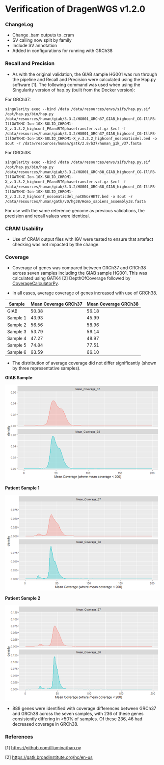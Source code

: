 # Verification of DragenWGS v1.2.0

### ChangeLog

* Change .bam outputs to .cram
* SV calling now split by family
* Include SV annotation
* Added in configurations for running with GRCh38

### Recall and Precision

* As with the original validation, the GIAB sample HG001 was run through the pipeline and Recall and Precision were calculated using the Hap.py software [1]. The following command was used when using the Singularity version of hap.py (built from the Docker version):

For GRCh37:

```
singularity exec --bind /data /data/resources/envs/sifs/hap.py.sif /opt/hap.py/bin/hap.py /data/resources/human/giab/3.3.2/HG001_GRCh37_GIAB_highconf_CG-IllFB-IllGATKHC-Ion-10X-SOLID_CHROM1-X_v.3.3.2_highconf_PGandRTGphasetransfer.vcf.gz $vcf -f /data/resources/human/giab/3.3.2/HG001_GRCh37_GIAB_highconf_CG-IllFB-IllGATKHC-Ion-10X-SOLID_CHROM1-X_v.3.3.2_highconf_nosomaticdel.bed -o $out -r /data/resources/human/gatk/2.8/b37/human_g1k_v37.fasta
```

For GRCh38:
```
singularity exec --bind /data /data/resources/envs/sifs/hap.py.sif /opt/hap.py/bin/hap.py /data/resources/human/giab/3.3.2/HG001_GRCh38_GIAB_highconf_CG-IllFB-IllGATKHC-Ion-10X-SOLID_CHROM1-X_v.3.3.2_highconf_PGandRTGphasetransfer.vcf.gz $vcf -f /data/resources/human/giab/3.3.2/HG001_GRCh38_GIAB_highconf_CG-IllFB-IllGATKHC-Ion-10X-SOLID_CHROM1-X_v.3.3.2_highconf_nosomaticdel_noCENorHET7.bed -o $out -r /data/resources/human/gatk/v0/hg38/Homo_sapiens_assembly38.fasta
```

For use with the same reference genome as previous validations, the precision and recall values were identical. 

### CRAM Usability

* Use of CRAM output files with IGV were tested to ensure that artefact checking was not impacted by the change.  

### Coverage 

* Coverage of genes was compared between GRCh37 and GRCh38 across seven samples including the GIAB sample HG001. This was calculated using GATK4 [2] DepthOfCoverage followed by [CoverageCalculatorPy](https://github.com/AWGL/CoverageCalculatorPy).

* In all cases, average coverage of genes increased with use of GRCh38. 

Sample | Mean Coverage GRCh37 | Mean Coverage GRCh38
--------|----------------------|---------------------
GIAB | 50.38 | 56.18
Sample 1 | 43.93 | 45.99
Sample 2 | 56.56 | 58.96
Sample 3 | 53.79 | 56.14
Sample 4 | 47.27 | 48.97
Sample 5 | 74.84 | 77.51
Sample 6 | 63.59 | 66.10

* The distribution of average coverage did not differ significantly (shown by three representative samples).

**GIAB Sample**

![](./GIAB_mean_cov.png)


**Patient Sample 1**

![](./20M06051_mean_cov.png)

**Patient Sample 2**

![](./21M14285_mean_cov.png)

* 889 genes were identified with coverage differences between GRCh37 and GRCh38 across the seven samples, with 236 of these genes consistently differing in >50% of samples. Of these 236, 46 had decreased coverage in GRCh38. 

### References

[1] https://github.com/Illumina/hap.py

[2] https://gatk.broadinstitute.org/hc/en-us


